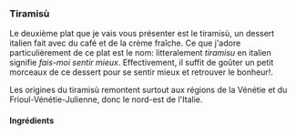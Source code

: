 ### Tiramisù

Le deuxième plat que je vais vous présenter est le tiramisù, un dessert italien fait avec du café et de la crème fraîche. 
Ce que j'adore particulièrement de ce plat est le nom: litteralement *tiramisu* en italien signifie _fais-moi sentir mieux_.
Effectivement, il suffit de goûter un petit morceaux de ce dessert pour se sentir mieux et retrouver le bonheur!.

Les origines du tiramisù remontent surtout aux régions de la Vénétie et du Frioul-Vénétie-Julienne, donc le nord-est de l'Italie. 

#### Ingrédients
